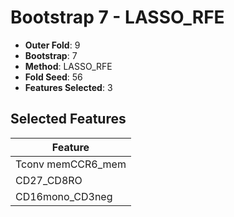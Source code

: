 # Bootstrap 7 - LASSO_RFE

- **Outer Fold**: 9
- **Bootstrap**: 7
- **Method**: LASSO_RFE
- **Fold Seed**: 56
- **Features Selected**: 3

## Selected Features

| Feature |
|---------|
| Tconv memCCR6_mem |
| CD27_CD8RO |
| CD16mono_CD3neg |
